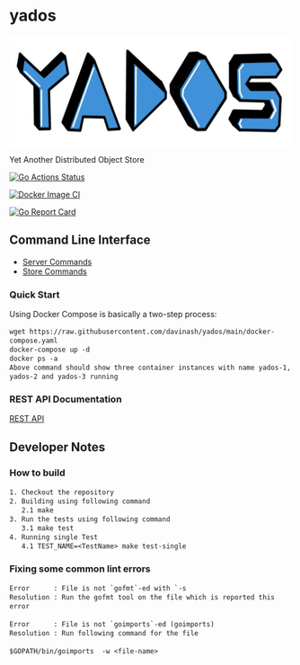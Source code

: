 # yados
<img src="https://github.com/davinash/yados/blob/main/logo.jpg" align="center"/>

Yet Another Distributed Object Store

[![Go Actions Status](https://github.com/davinash/yados/workflows/Go/badge.svg)](https://github.com/davinash/yados/actions)

[![Docker Image CI](https://github.com/davinash/yados/actions/workflows/docker-image.yml/badge.svg?branch=main)](https://github.com/davinash/yados/actions/workflows/docker-image.yml)

[![Go Report Card](https://goreportcard.com/badge/github.com/davinash/yados)](https://goreportcard.com/report/github.com/davinash/yados)

## Command Line Interface
* [Server Commands](doc/server.md)
* [Store Commands](doc/store.md)

### Quick Start
Using Docker Compose is basically a two-step process:

```shell
wget https://raw.githubusercontent.com/davinash/yados/main/docker-compose.yaml
docker-compose up -d
docker ps -a 
Above command should show three container instances with name yados-1, yados-2 and yados-3 running
```

### REST API Documentation
[REST API](https://davinash.github.io/yados/index.html#/)

## Developer Notes
### How to build
```shell
1. Checkout the repository
2. Building using following command
   2.1 make
3. Run the tests using following command
   3.1 make test
4. Running single Test 
   4.1 TEST_NAME=<TestName> make test-single
```

### Fixing some common lint errors
```shell
Error      : File is not `gofmt`-ed with `-s
Resolution : Run the gofmt tool on the file which is reported this error

Error      : File is not `goimports`-ed (goimports)
Resolution : Run following command for the file

$GOPATH/bin/goimports  -w <file-name> 
```